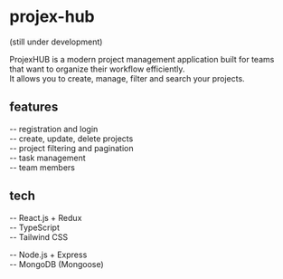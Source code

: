 # projex-hub 

(still under development)

ProjexHUB is a modern project management application built for teams <br />
that want to organize their workflow efficiently. <br />
It allows you to create, manage, filter and search your projects. <br />

## features

-- registration and login<br />
-- create, update, delete projects<br />
-- project filtering and pagination<br />
-- task management<br />
-- team members<br />

## tech

-- React.js + Redux <br />
-- TypeScript <br />
-- Tailwind CSS <br />

-- Node.js + Express <br />
-- MongoDB (Mongoose) <br />

